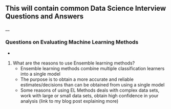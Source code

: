 ## This will contain common Data Science Interview Questions and Answers
__
### Questions on Evaluating Machine Learning Methods
-
1. What are the reasons to use Ensemble learning methods?
    - Ensemble learning methods combine multiple classification learners into a single model
    - The purpose is to obtain a more accurate and reliable estimates/decisions than can be obtained from using a single model
    - Some reasons of using EL Methods deals with complex data sets, work with large or small data sets, obtain high confidence in your analysis (link to my blog post explaining more)
